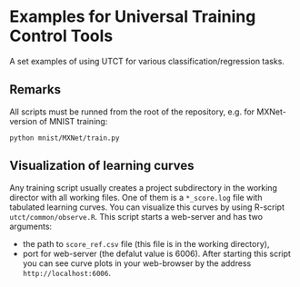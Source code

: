 # Examples for Universal Training Control Tools

A set examples of using UTCT for various classification/regression tasks.

## Remarks
All scripts must be runned from the root of the repository, e.g. for MXNet-version of MNIST training:
```
python mnist/MXNet/train.py
```

## Visualization of learning curves
Any training script usually creates a project subdirectory in the working director with all 
working files. One of them is a `*_score.log` file with tabulated learning curves. You can visualize 
this curves by using R-script `utct/common/observe.R`. This script starts a web-server and has two 
arguments:
- the path to `score_ref.csv` file (this file is in the working directory),
- port for web-server (the defalut value is 6006).
After starting this script you can see curve plots in your web-browser by the address 
`http://localhost:6006`.